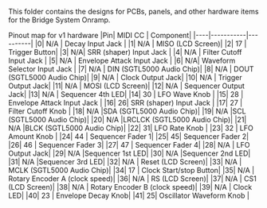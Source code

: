 This folder contains the designs for PCBs, panels, and other hardware items for the Bridge System Onramp.

Pinout map for v1 hardware
|Pin| MIDI CC | Component|
|----|-----------|----------|
|0| N/A | Decay Input Jack |
|1| N/A | MISO (LCD Screen)|
|2| 17 | Trigger Button|
|3| N/A| SRR (shaper) Input Jack |
|4| N/A | Filter Cutoff Input Jack |
|5| N/A | Envelope Attack Input Jack |
|6| N/A| Waveform Selector Input Jack |
|7| N/A | DIN (SGTL5000 Audio Chip)|
|8| N/A | DOUT (SGTL5000 Audio Chip)|
|9| N/A | Clock Output Jack|
|10| N/A | Trigger Output Jack|
|11| N/A | MOSI (LCD Screen)|
|12| N/A | Sequencer Output Jack|
|13| N/A | Sequencer 4th LED|
|14| 30 | LFO Wave Knob |
|15| 28 | Envelope Attack Input Jack |
|16| 26| SRR (shaper) Input Jack |
|17| 27 | Filter Cutoff Knob |
|18| N/A |SDA (SGTL5000 Audio Chip)|
|19| N/A |SCL (SGTL5000 Audio Chip)|
|20| N/A |LRCLCK (SGTL5000 Audio Chip)|
|21| N/A |BLCK (SGTL5000 Audio Chip)|
|22| 31| LFO Rate Knob |
|23| 32 | LFO Amount Knob |
|24| 44 | Sequencer Fader 1|
|25| 45| Sequencer Fader 2|
|26| 46 | Sequencer Fader 3|
|27| 47 | Sequencer Fader 4|
|28| N/A | LFO Output Jack|
|29| N/A |Sequencer 1st LED|
|30| N/A |Sequencer 2nd LED|
|31| N/A |Sequencer 3rd LED|
|32| N/A | Reset (LCD Screen)|
|33| N/A | MCLK (SGTL5000 Audio Chip)|
|34| 17 | Clock Start/stop Button|
|35| N/A | Rotary Encoder A (clock speed)|
|36| N/A | RS (LCD Screen)|
|37| N/A | CS1 (LCD Screen)|
|38| N/A | Rotary Encoder B (clock speed)|
|39| N/A | Clock LED|
|40| 23 | Envelope Decay Knob|
|41| 25| Oscillator Waveform Knob |
